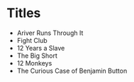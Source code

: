 # Titles

- Ariver Runs Through It
- Fight Club
- 12 Years a Slave
- The Big Short
- 12 Monkeys
- The Curious Case of Benjamin Button
